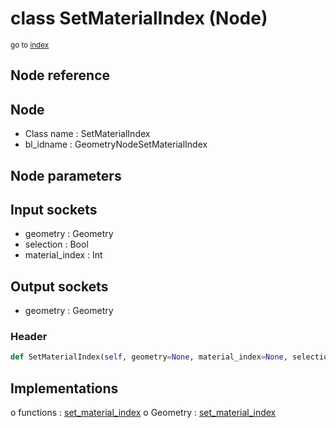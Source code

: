 # class SetMaterialIndex (Node)

<sub>go to [index](/docs/index.md)</sub>

## Node reference

Node
----
 - Class name : SetMaterialIndex
 - bl_idname : GeometryNodeSetMaterialIndex

Node parameters
---------------

Input sockets
-------------
 - geometry : Geometry
 - selection : Bool
 - material_index : Int

Output sockets
--------------
 - geometry : Geometry

### Header

``` python
def SetMaterialIndex(self, geometry=None, material_index=None, selection=None, node_label=None, node_color=None):
```

## Implementations

o functions : [set_material_index](#set_material_index)
o Geometry : [set_material_index](#set_material_index) 


